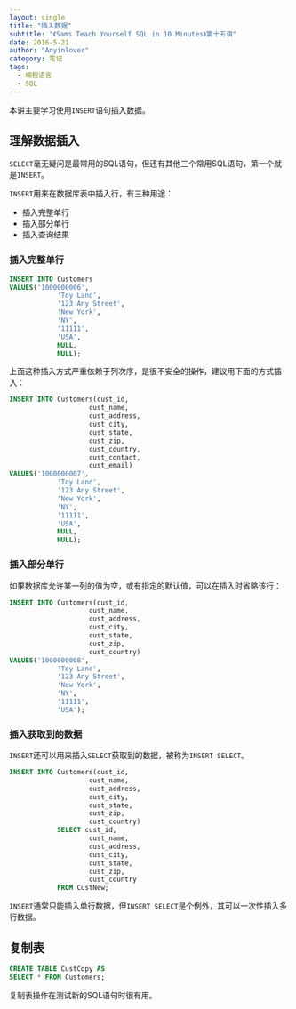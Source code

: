 ```yaml
---
layout: single
title: "插入数据"
subtitle: "《Sams Teach Yourself SQL in 10 Minutes》第十五讲"
date: 2016-5-21
author: "Anyinlover"
category: 笔记
tags:
  - 编程语言
  - SQL
---
```

本讲主要学习使用`INSERT`语句插入数据。

## 理解数据插入

`SELECT`毫无疑问是最常用的SQL语句，但还有其他三个常用SQL语句，第一个就是`INSERT`。

`INSERT`用来在数据库表中插入行，有三种用途：

* 插入完整单行
* 插入部分单行
* 插入查询结果

### 插入完整单行

~~~sql
INSERT INTO Customers
VALUES('1000000006',
			'Toy Land',
            '123 Any Street',
            'New York',
            'NY',
            '11111',
            'USA',
            NULL,
            NULL);
~~~

上面这种插入方式严重依赖于列次序，是很不安全的操作，建议用下面的方式插入：

~~~sql            
INSERT INTO Customers(cust_id,
					cust_name,
					cust_address,
					cust_city,
					cust_state,
					cust_zip,
					cust_country,
					cust_contact,
					cust_email)
VALUES('1000000007',
			'Toy Land',
            '123 Any Street',
            'New York',
            'NY',
            '11111',
            'USA',
            NULL,
			NULL);
~~~

### 插入部分单行

如果数据库允许某一列的值为空，或有指定的默认值，可以在插入时省略该行：

~~~sql
INSERT INTO Customers(cust_id,
					cust_name,
                    cust_address,
                    cust_city,
                    cust_state,
                    cust_zip,
                    cust_country)
VALUES('1000000008',
			'Toy Land',
            '123 Any Street',
            'New York',
            'NY',
            '11111',
            'USA');
~~~

### 插入获取到的数据

`INSERT`还可以用来插入`SELECT`获取到的数据，被称为`INSERT SELECT`。

~~~sql
INSERT INTO Customers(cust_id,
					cust_name,
                    cust_address,
                    cust_city,
                    cust_state,
                    cust_zip,
                    cust_country)
			SELECT cust_id,
					cust_name,
                    cust_address,
                    cust_city,
                    cust_state,
                    cust_zip,
                    cust_country
			FROM CustNew;
~~~

`INSERT`通常只能插入单行数据，但`INSERT SELECT`是个例外，其可以一次性插入多行数据。

## 复制表

~~~sql
CREATE TABLE CustCopy AS
SELECT * FROM Customers;
~~~

复制表操作在测试新的SQL语句时很有用。	